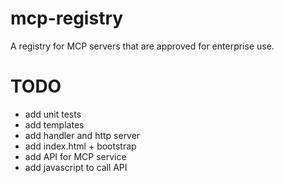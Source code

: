 # mcp-registry
A registry for MCP servers that are approved for enterprise use.

# TODO
- add unit tests
- add templates
- add handler and http server
- add index.html + bootstrap
- add API for MCP service
- add javascript to call API
